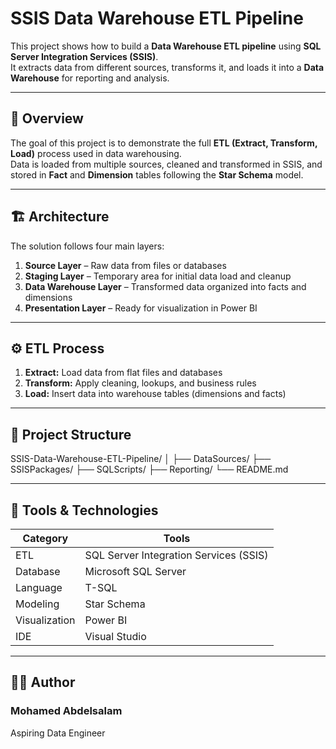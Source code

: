 # **SSIS Data Warehouse ETL Pipeline**

This project shows how to build a **Data Warehouse ETL pipeline** using **SQL Server Integration Services (SSIS)**.  
It extracts data from different sources, transforms it, and loads it into a **Data Warehouse** for reporting and analysis.

---

## 🧭 **Overview**

The goal of this project is to demonstrate the full **ETL (Extract, Transform, Load)** process used in data warehousing.  
Data is loaded from multiple sources, cleaned and transformed in SSIS, and stored in **Fact** and **Dimension** tables following the **Star Schema** model.

---

## 🏗️ **Architecture**

The solution follows four main layers:

1. **Source Layer** – Raw data from files or databases  
2. **Staging Layer** – Temporary area for initial data load and cleanup  
3. **Data Warehouse Layer** – Transformed data organized into facts and dimensions  
4. **Presentation Layer** – Ready for visualization in Power BI  

---

## ⚙️ **ETL Process**

1. **Extract:** Load data from flat files and databases  
2. **Transform:** Apply cleaning, lookups, and business rules  
3. **Load:** Insert data into warehouse tables (dimensions and facts)  

---

## 📂 **Project Structure**

SSIS-Data-Warehouse-ETL-Pipeline/
│
├── DataSources/ 
├── SSISPackages/ 
├── SQLScripts/ 
├── Reporting/
└── README.md 


---

## 🧰 **Tools & Technologies**

| **Category** | **Tools** |
|---------------|-----------|
| ETL | SQL Server Integration Services (SSIS) |
| Database | Microsoft SQL Server |
| Language | T-SQL |
| Modeling | Star Schema |
| Visualization | Power BI |
| IDE | Visual Studio |

---

## 👨‍💻 Author

### Mohamed Abdelsalam
Aspiring Data Engineer
